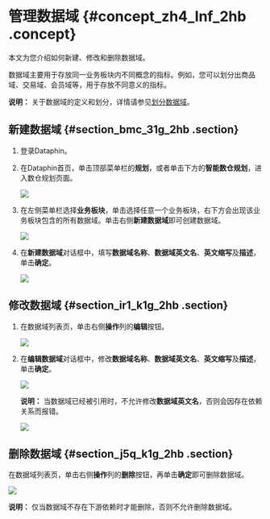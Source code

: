 # 管理数据域 {#concept_zh4_lnf_2hb .concept}

本文为您介绍如何新建、修改和删除数据域。

数据域主要用于存放同一业务板块内不同概念的指标。例如，您可以划分出商品域、交易域、会员域等，用于存放不同意义的指标。

**说明：** 关于数据域的定义和划分，详情请参见[划分数据域](../../../../cn.zh-CN/使用教程/构建与优化数据仓库/业务调研/划分数据域.md#)。

## 新建数据域 {#section_bmc_31g_2hb .section}

1.  登录Dataphin。
2.  在Dataphin首页，单击顶部菜单栏的**规划**，或者单击下方的**智能数仓规划**，进入数仓规划页面。

    ![](http://static-aliyun-doc.oss-cn-hangzhou.aliyuncs.com/assets/img/148397/156075448941387_zh-CN.png)

3.  在左侧菜单栏选择**业务板块**，单击选择任意一个业务板块，右下方会出现该业务板块包含的所有数据域。单击右侧**新建数据域**即可创建数据域。

    ![](http://static-aliyun-doc.oss-cn-hangzhou.aliyuncs.com/assets/img/148399/156075448941399_zh-CN.png)

4.  在**新建数据域**对话框中，填写**数据域名称**、**数据域英文名**、**英文缩写**及**描述**，单击**确定**。

    ![](http://static-aliyun-doc.oss-cn-hangzhou.aliyuncs.com/assets/img/148399/156075448941400_zh-CN.png)


## 修改数据域 {#section_ir1_k1g_2hb .section}

1.  在数据域列表页，单击右侧**操作**列的**编辑**按钮。

    ![](http://static-aliyun-doc.oss-cn-hangzhou.aliyuncs.com/assets/img/148399/156075448941407_zh-CN.png)

2.  在**编辑数据域**对话框中，修改**数据域名称**、**数据域英文名**、**英文缩写**及**描述**，单击**确定**。

    ![](http://static-aliyun-doc.oss-cn-hangzhou.aliyuncs.com/assets/img/148399/156075449041408_zh-CN.png)

    **说明：** 当数据域已经被引用时，不允许修改**数据域英文名**，否则会因存在依赖关系而报错。

    ![](http://static-aliyun-doc.oss-cn-hangzhou.aliyuncs.com/assets/img/148399/156075449041411_zh-CN.png)


## 删除数据域 {#section_j5q_k1g_2hb .section}

在数据域列表页，单击右侧**操作**列的**删除**按钮，再单击**确定**即可删除数据域。

![](http://static-aliyun-doc.oss-cn-hangzhou.aliyuncs.com/assets/img/148399/156075449041412_zh-CN.png)

**说明：** 仅当数据域不存在下游依赖时才能删除，否则不允许删除数据域。

